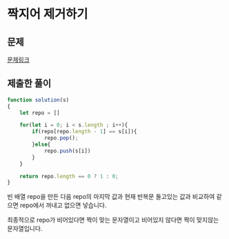 # 짝지어 제거하기

## 문제

[문제링크](https://programmers.co.kr/learn/courses/30/lessons/12973/solution_groups?language=javascript&type=my)

## 제출한 풀이

```javascript
function solution(s)
{
    let repo = []

    for(let i = 0; i < s.length ; i++){
        if(repo[repo.length - 1] == s[i]){
            repo.pop();
        }else{
            repo.push(s[i])
        }
    }

    return repo.length == 0 ? 1 : 0;
}
```

빈 배열 repo을 만든 다음 repo의 마지막 값과 현재 반복문 돌고있는 값과 비교하여 같으면 repo에서 꺼내고 없으면 넣습니다.

최종적으로 repo가 비어있다면 짝이 맞는 문자열이고 비어있지 않다면 짝이 맞지않는 문자열입니다.